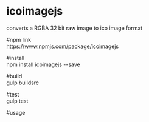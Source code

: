 # icoimagejs
converts a RGBA 32 bit raw image to ico image format


#npm link<br/>
https://www.npmjs.com/package/icoimagejs


#install <br/>
npm install icoimagejs --save

#build<br/>
gulp buildsrc

#test<br/>
gulp test

#usage








